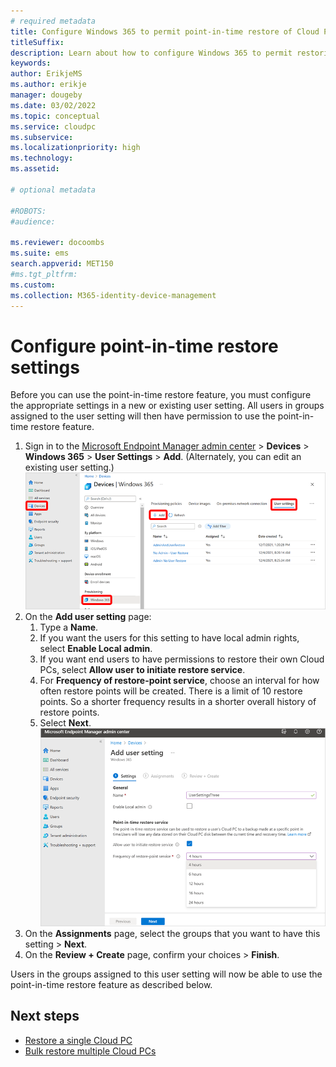 ```yaml
---
# required metadata
title: Configure Windows 365 to permit point-in-time restore of Cloud PCs
titleSuffix:
description: Learn about how to configure Windows 365 to permit restoring Cloud PCs to a previous state.
keywords:
author: ErikjeMS 
ms.author: erikje
manager: dougeby
ms.date: 03/02/2022
ms.topic: conceptual
ms.service: cloudpc
ms.subservice:
ms.localizationpriority: high
ms.technology:
ms.assetid: 

# optional metadata

#ROBOTS:
#audience:

ms.reviewer: docoombs
ms.suite: ems
search.appverid: MET150
#ms.tgt_pltfrm:
ms.custom: 
ms.collection: M365-identity-device-management
---
```


# Configure point-in-time restore settings

Before you can use the point-in-time restore feature, you must configure the appropriate settings in a new or existing user setting. All users in groups assigned to the user setting will then have permission to use the point-in-time restore feature.

1. Sign in to the [Microsoft Endpoint Manager admin center](https://go.microsoft.com/fwlink/?linkid=2109431) > **Devices** > **Windows 365** > **User Settings** > **Add**. (Alternately, you can edit an existing user setting.)
![Screenshot of add user setting](./media/restore-configure/add-user-setting.png)
2. On the **Add user setting** page:
    1. Type a **Name**.
    2. If you want the users for this setting to have local admin rights, select **Enable Local admin**.
    3. If you want end users to have permissions to restore their own Cloud PCs, select **Allow user to initiate restore service**.
    4. For **Frequency of restore-point service**, choose an interval for how often restore points will be created. There is a limit of 10 restore points. So a shorter frequency results in a shorter overall history of restore points.
    5. Select **Next**.
![Screenshot of the add user setting page](./media/restore-configure/add-user-setting-page.png)
3. On the **Assignments** page, select the groups that you want to have this setting > **Next**.
4. On the **Review + Create** page, confirm your choices > **Finish**.

Users in the groups assigned to this user setting will now be able to use the point-in-time restore feature as described below.

<!-- ########################## -->
## Next steps

- [Restore a single Cloud PC](restore-single-cloud-pc.md)
- [Bulk restore multiple Cloud PCs](restore-bulk.md)
